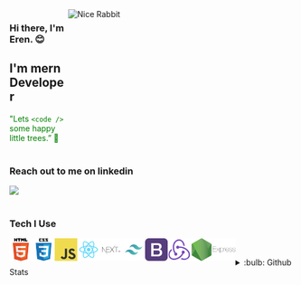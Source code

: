 <img src="https://media.giphy.com/media/13rQ7rrTrvZXlm/giphy.gif" align="right"  width="400" height="250" alt="Nice Rabbit">



### Hi there, I'm Eren. :blush: 

## I'm mern Developer 

<font color="green" >"Lets `<code />` some happy little trees.” :art:</font>
<br></br>

### Reach out to me on linkedin

[<img width="40" src="https://unpkg.com/simple-icons@v7/icons/linkedin.svg" align="left" />][linkedin]


[linkedin]: https://www.linkedin.com/in/mustafa-eren-akhan/



<br></br>

### Tech I Use

<img width="40" height="40" align="left"  src="https://raw.githubusercontent.com/github/explore/80688e429a7d4ef2fca1e82350fe8e3517d3494d/topics/html/html.png">
<img width="40" height="40" align="left"  src="https://raw.githubusercontent.com/github/explore/80688e429a7d4ef2fca1e82350fe8e3517d3494d/topics/css/css.png">
<img width="40" height="40" align="left" src="https://raw.githubusercontent.com/github/explore/80688e429a7d4ef2fca1e82350fe8e3517d3494d/topics/javascript/javascript.png">
<img width="40" height="40" align="left"  src="https://raw.githubusercontent.com/github/explore/80688e429a7d4ef2fca1e82350fe8e3517d3494d/topics/react/react.png">
<img width="40" height="40" align="left"  src="https://raw.githubusercontent.com/github/explore/28b02bbc9ad9f7a503c43775aebeb515dc2da5fc/topics/nextjs/nextjs.png">
<img width="40" height="40" align="left"  src="https://raw.githubusercontent.com/github/explore/28b02bbc9ad9f7a503c43775aebeb515dc2da5fc/topics/tailwind/tailwind.png">
<img width="40" height="40" align="left" src="https://raw.githubusercontent.com/github/explore/80688e429a7d4ef2fca1e82350fe8e3517d3494d/topics/bootstrap/bootstrap.png">
<img width="40" height="40" align="left"  src="https://raw.githubusercontent.com/github/explore/80688e429a7d4ef2fca1e82350fe8e3517d3494d/topics/redux/redux.png">
<img width="40" height="40" align="left" src="https://raw.githubusercontent.com/github/explore/80688e429a7d4ef2fca1e82350fe8e3517d3494d/topics/nodejs/nodejs.png">
<img width="40" height="40" align="left"  src="https://raw.githubusercontent.com/github/explore/80688e429a7d4ef2fca1e82350fe8e3517d3494d/topics/express/express.png">
<br><br>
<details>
<summary>:bulb: Github Stats </summary>
<img src="https://github-readme-stats.vercel.app/api?username=Erenakhan&theme=radical"> <img src="https://github-readme-stats.vercel.app/api/top-langs/?username=anuraghazra&layout=compact">
